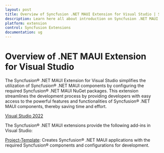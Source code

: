 ```yaml
---
layout: post
title: Overview of Syncfusion .NET MAUI Extension for Visual Studio | Syncfusion
description: Learn here all about introduction on Syncfusion .NET MAUI extension for Visual Studio which made integration ease.
platform: extension
control: Syncfusion Extensions
documentation: ug
---
```


# Overview of .NET MAUI Extension for Visual Studio

The Syncfusion® .NET MAUI Extension for Visual Studio simplifies the utilization of Syncfusion® .NET MAUI components by configuring the required Syncfusion® .NET MAUI NuGet packages. This extension streamlines the development process by providing developers with easy access to the powerful features and functionalities of Syncfusion® .NET MAUI components, thereby saving time and effort.

[Visual Studio 2022](https://marketplace.visualstudio.com/items?itemName=SyncfusionInc.MAUIVSExtension)

The Syncfusion® .NET MAUI extensions provide the following add-ins in Visual Studio:

[Project-Template](template-studio):  Creates Syncfusion® .NET MAUI applications with the required Syncfusion® components and configurations for development.
